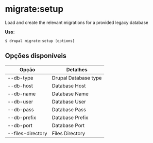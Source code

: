 # migrate:setup
Load and create the relevant migrations for a provided legacy database

**Uso:**
```
$ drupal migrate:setup [options]
```

## Opções disponíveis
Opção | Detalhes
-------|-------------
--db-type | Drupal Database type
--db-host | Database Host
--db-name | Database Name
--db-user | Database User
--db-pass | Database Pass
--db-prefix | Database Prefix
--db-port | Database Port
--files-directory | Files Directory
